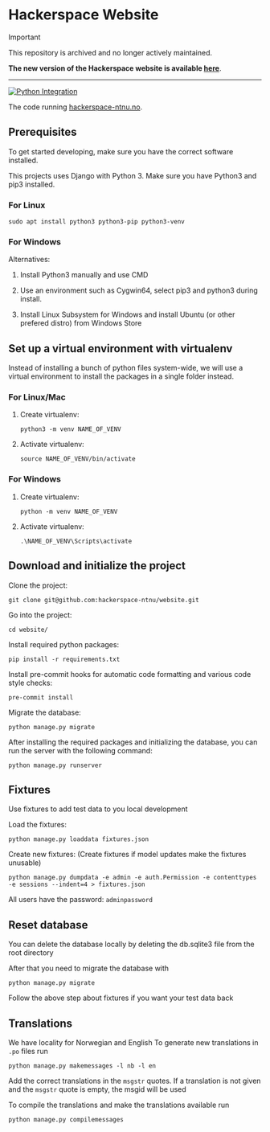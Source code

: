 # Hackerspace Website

> [!IMPORTANT]
> This repository is archived and no longer actively maintained.
>
> **The new version of the Hackerspace website is available [here](https://github.com/hackerspace-ntnu/website-next)**.

---

[![Python Integration](https://github.com/hackerspace-ntnu/website/actions/workflows/integration.yml/badge.svg)](https://github.com/hackerspace-ntnu/website/actions/workflows/integration.yml)

The code running [hackerspace-ntnu.no](http://hackerspace-ntnu.no).

## Prerequisites

To get started developing, make sure you have the correct software installed.

This projects uses Django with Python 3. Make sure you have Python3 and pip3 installed.

### For Linux

```
sudo apt install python3 python3-pip python3-venv
```

### For Windows

Alternatives:

1. Install Python3 manually and use CMD

2. Use an environment such as Cygwin64, select pip3 and python3 during install.

3. Install Linux Subsystem for Windows and install Ubuntu (or other prefered distro) from Windows Store

## Set up a virtual environment with virtualenv

Instead of installing a bunch of python files system-wide, we will use a virtual environment to install the packages in a single folder instead.

### For Linux/Mac

1. Create virtualenv:

   ```
   python3 -m venv NAME_OF_VENV
   ```

2. Activate virtualenv:

   ```
   source NAME_OF_VENV/bin/activate
   ```

### For Windows

1. Create virtualenv:

   ```
   python -m venv NAME_OF_VENV
   ```

2. Activate virtualenv:

   ```
   .\NAME_OF_VENV\Scripts\activate
   ```

## Download and initialize the project

Clone the project:

```
git clone git@github.com:hackerspace-ntnu/website.git
```

Go into the project:

```
cd website/
```

Install required python packages:

```
pip install -r requirements.txt
```

Install pre-commit hooks for automatic code formatting and various code style checks:

```
pre-commit install
```

Migrate the database:

```
python manage.py migrate
```

After installing the required packages and initializing the database, you can run the server with the following command:

```
python manage.py runserver
```

## Fixtures

Use fixtures to add test data to you local development

Load the fixtures:

```
python manage.py loaddata fixtures.json
```

Create new fixtures:
(Create fixtures if model updates make the fixtures unusable)

```
python manage.py dumpdata -e admin -e auth.Permission -e contenttypes -e sessions --indent=4 > fixtures.json
```

All users have the password: `adminpassword`

## Reset database

You can delete the database locally by deleting the db.sqlite3 file from the root directory

After that you need to migrate the database with

```
python manage.py migrate
```

Follow the above step about fixtures if you want your test data back

## Translations

We have locality for Norwegian and English
To generate new translations in `.po` files run

```
python manage.py makemessages -l nb -l en
```

Add the correct translations in the `msgstr` quotes.
If a translation is not given and the `msgstr` quote is empty, the msgid will be used

To compile the translations and make the translations available run

```
python manage.py compilemessages
```
